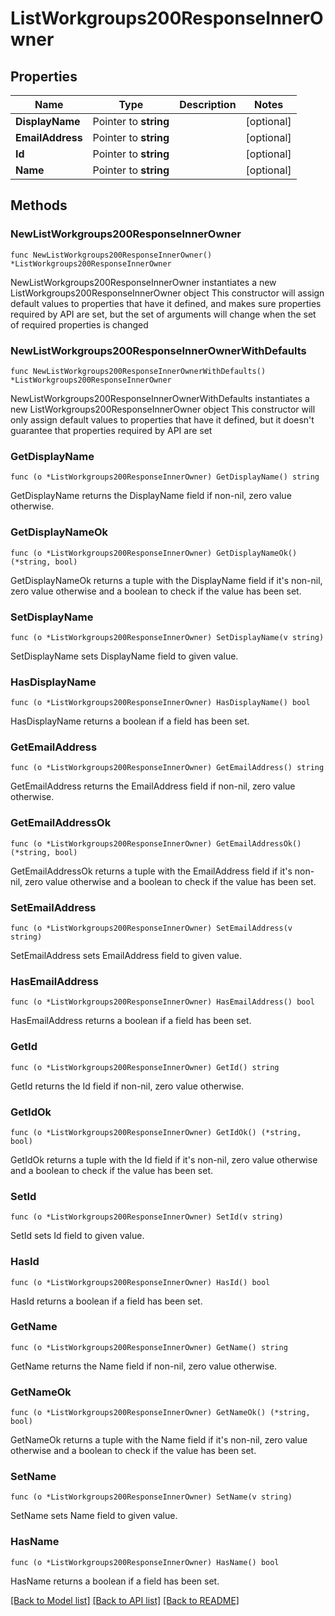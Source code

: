 # ListWorkgroups200ResponseInnerOwner

## Properties

Name | Type | Description | Notes
------------ | ------------- | ------------- | -------------
**DisplayName** | Pointer to **string** |  | [optional] 
**EmailAddress** | Pointer to **string** |  | [optional] 
**Id** | Pointer to **string** |  | [optional] 
**Name** | Pointer to **string** |  | [optional] 

## Methods

### NewListWorkgroups200ResponseInnerOwner

`func NewListWorkgroups200ResponseInnerOwner() *ListWorkgroups200ResponseInnerOwner`

NewListWorkgroups200ResponseInnerOwner instantiates a new ListWorkgroups200ResponseInnerOwner object
This constructor will assign default values to properties that have it defined,
and makes sure properties required by API are set, but the set of arguments
will change when the set of required properties is changed

### NewListWorkgroups200ResponseInnerOwnerWithDefaults

`func NewListWorkgroups200ResponseInnerOwnerWithDefaults() *ListWorkgroups200ResponseInnerOwner`

NewListWorkgroups200ResponseInnerOwnerWithDefaults instantiates a new ListWorkgroups200ResponseInnerOwner object
This constructor will only assign default values to properties that have it defined,
but it doesn't guarantee that properties required by API are set

### GetDisplayName

`func (o *ListWorkgroups200ResponseInnerOwner) GetDisplayName() string`

GetDisplayName returns the DisplayName field if non-nil, zero value otherwise.

### GetDisplayNameOk

`func (o *ListWorkgroups200ResponseInnerOwner) GetDisplayNameOk() (*string, bool)`

GetDisplayNameOk returns a tuple with the DisplayName field if it's non-nil, zero value otherwise
and a boolean to check if the value has been set.

### SetDisplayName

`func (o *ListWorkgroups200ResponseInnerOwner) SetDisplayName(v string)`

SetDisplayName sets DisplayName field to given value.

### HasDisplayName

`func (o *ListWorkgroups200ResponseInnerOwner) HasDisplayName() bool`

HasDisplayName returns a boolean if a field has been set.

### GetEmailAddress

`func (o *ListWorkgroups200ResponseInnerOwner) GetEmailAddress() string`

GetEmailAddress returns the EmailAddress field if non-nil, zero value otherwise.

### GetEmailAddressOk

`func (o *ListWorkgroups200ResponseInnerOwner) GetEmailAddressOk() (*string, bool)`

GetEmailAddressOk returns a tuple with the EmailAddress field if it's non-nil, zero value otherwise
and a boolean to check if the value has been set.

### SetEmailAddress

`func (o *ListWorkgroups200ResponseInnerOwner) SetEmailAddress(v string)`

SetEmailAddress sets EmailAddress field to given value.

### HasEmailAddress

`func (o *ListWorkgroups200ResponseInnerOwner) HasEmailAddress() bool`

HasEmailAddress returns a boolean if a field has been set.

### GetId

`func (o *ListWorkgroups200ResponseInnerOwner) GetId() string`

GetId returns the Id field if non-nil, zero value otherwise.

### GetIdOk

`func (o *ListWorkgroups200ResponseInnerOwner) GetIdOk() (*string, bool)`

GetIdOk returns a tuple with the Id field if it's non-nil, zero value otherwise
and a boolean to check if the value has been set.

### SetId

`func (o *ListWorkgroups200ResponseInnerOwner) SetId(v string)`

SetId sets Id field to given value.

### HasId

`func (o *ListWorkgroups200ResponseInnerOwner) HasId() bool`

HasId returns a boolean if a field has been set.

### GetName

`func (o *ListWorkgroups200ResponseInnerOwner) GetName() string`

GetName returns the Name field if non-nil, zero value otherwise.

### GetNameOk

`func (o *ListWorkgroups200ResponseInnerOwner) GetNameOk() (*string, bool)`

GetNameOk returns a tuple with the Name field if it's non-nil, zero value otherwise
and a boolean to check if the value has been set.

### SetName

`func (o *ListWorkgroups200ResponseInnerOwner) SetName(v string)`

SetName sets Name field to given value.

### HasName

`func (o *ListWorkgroups200ResponseInnerOwner) HasName() bool`

HasName returns a boolean if a field has been set.


[[Back to Model list]](../README.md#documentation-for-models) [[Back to API list]](../README.md#documentation-for-api-endpoints) [[Back to README]](../README.md)


